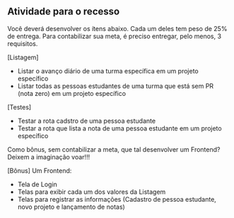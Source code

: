 ## Atividade para o recesso

Você deverá desenvolver os ítens abaixo. Cada um deles tem peso de 25% de entrega. Para contabilizar sua meta, é preciso entregar, pelo menos, 3 requisitos.

[Listagem]
- Listar o avanço diário de uma turma específica em um projeto específico
- Listar todas as pessoas estudantes de uma turma que está sem PR (nota zero) em um projeto específico

[Testes]
- Testar a rota cadstro de uma pessoa estudante
- Testar a rota que lista a nota de uma pessoa estudante em um projeto específico

Como bônus, sem contabilizar a meta, que tal desenvolver um Frontend? Deixem a imaginação voar!!!

[Bônus]
Um Frontend:
- Tela de Login
- Telas para exibir cada um dos valores da Listagem
- Telas para registrar as informações (Cadastro de pessoa estudante, novo projeto e lançamento de notas)
